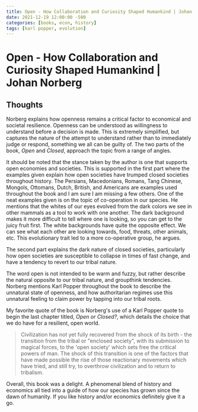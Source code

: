```yaml
---
title: Open - How Collaboration and Curiosity Shaped Humankind | Johan Norberg
date: 2021-12-19 12:00:00 -500
categories: [books, econ, history]
tags: [karl popper, evolution]
---
```


# Open - How Collaboration and Curiosity Shaped Humankind | Johan Norberg

## Thoughts

Norberg explains how openness remains a critical factor to economical and societal resilience. Openness can be understood as willingness to understand before a decision is made. This is extremely simplified, but captures the nature of the attempt to understand rather than to immediately judge or respond, something we all can be guilty of. The two parts of the book, _Open_ and _Closed_, approach the topic from a range of angles.

It should be noted that the stance taken by the author is one that supports open economies and societies. This is supported in the first part where the examples given explain how open societies have trumped closed societies throughout history. The Persians, Macedonians, Romans, Tang Chinese, Mongols, Ottomans, Dutch, British, and Americans are examples used throughout the book and I am sure I am missing a few others. One of the neat examples given is on the topic of co-operation in our species. He mentions that the whites of our eyes evolved from the dark colors we see in other mammals as a tool to work with one another. The dark background makes it more difficult to tell where one is looking, so you can get to the juicy fruit first. The white backgrounds have quite the opposite effect. We can see what each other are looking towards, food, threats, other animals, etc. This evolutionary trait led to a more co-operative group, he argues.

The second part explains the dark nature of closed societies, particularly how open societies are susceptible to collapse in times of fast change, and have a tendency to revert to our tribal nature.

The word open is not intended to be warm and fuzzy, but rather describe the natural opposite to our tribal nature, and groupthink tendencies. Norberg mentions Karl Popper throughout the book to describe the unnatural state of openness, and how authoritarian regimes use this unnatural feeling to claim power by tapping into our tribal roots.

My favorite quote of the book is Norberg's use of a Karl Popper quote to begin the last chapter titled, _Open or Closed?_, which details the choice that we do have for a resilient, open world.

>Civilization has not yet fully recovered from the shock of its birth - the transition from the tribal or "enclosed society", with its submission to magical forces, to the 'open society' which sets free the critical powers of man. The shock of this transition is one of the factors that have made possible the rise of those reactionary movements which have tried, and still try, to overthrow civilization and to return to tribalism.

Overall, this book was a delight. A phenomenal blend of history and economics all tied into a guide of how our species has grown since the dawn of humanity. If you like history and/or economics definitely give it a go.